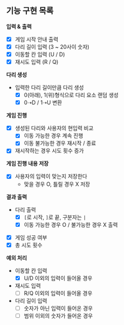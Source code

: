 ## 기능 구현 목록

**입력 & 출력**
- [x] 게임 시작 안내 출력
- [x] 다리 길이 입력 (3 ~ 20사이 숫자)
- [x] 이동할 칸 입력 (U / D)
- [x] 재시도 입력 (R / Q)

**다리 생성**
- 입력한 다리 길이만큼 다리 생성
    - [x] 0(아래), 1(위)형식으로 다리 요소 랜덤 생성
    - [x] 0➝D / 1➝U 변환

**게임 진행**
- [x] 생성된 다리와 사용자의 현입력 비교
    - [x] 이동 가능한 경우 계속 진행
    - [x] 이동 불가능한 경우 재시작 / 종료
- [x] 재시작하는 경우 시도 횟수 증가

**게임 진행 내용 저장**
- [x] 사용자의 입력이 맞는지 저장한다
    - 맞을 경우 O, 틀릴 경우 X 저장

**결과 출력**
- 다리 출력
    - [x] `[`로 시작, `]`로 끝, 구분자는 `|`
    - [x] 이동 가능한 경우 O / 불가능한 경우 X 출력
- [x] 게임 성공 여부
- [x] 총 시도 횟수

**예외 처리**
- 이동할 칸 입력
    - [x] U/D 이외의 입력이 들어올 경우
- 재시도 입력
    - [ ] R/Q 이외의 입력이 들어올 경우
- 다리 길이 입력
    - [ ] 숫자가 아닌 입력이 들어온 경우
    - [ ] 범위 이외의 숫자가 들어온 경우